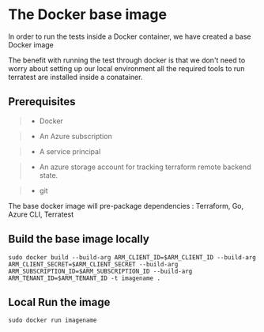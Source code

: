 # The Docker base image

In order to run the tests inside a Docker container,  we have created a base Docker image 
 
The benefit with running the test  through docker is that we  don't need to worry about setting up our  local environment all the required tools to run terratest are installed inside  a conatainer.

## Prerequisites


>
> - Docker

> - An Azure subscription

> - A service principal

> - An azure storage account for tracking terraform remote backend state.

> - git

The base docker image will  pre-package dependencies  : Terraform, Go, Azure CLI, Terratest 
 
## Build the base image locally
```
sudo docker build --build-arg ARM_CLIENT_ID=$ARM_CLIENT_ID --build-arg ARM_CLIENT_SECRET=$ARM_CLIENT_SECRET --build-arg ARM_SUBSCRIPTION_ID=$ARM_SUBSCRIPTION_ID --build-arg ARM_TENANT_ID=$ARM_TENANT_ID -t imagename .

```

## Local Run the image
```
sudo docker run imagename
```
 
 
